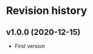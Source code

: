Revision history
=================================


v1.0.0 (2020-12-15)
---------------------------------
* First version

